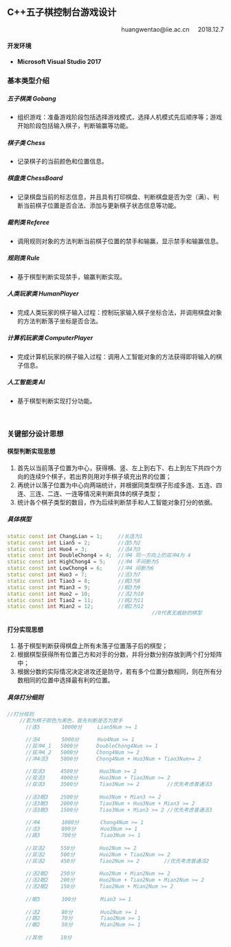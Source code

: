 ## C++五子棋控制台游戏设计
<p align="right">huangwentao@iie.ac.cn &nbsp &nbsp 2018.12.7</p>

#### 开发环境
* **Microsoft Visual Studio 2017**

### 基本类型介绍
##### 五子棋类 $Gobang$
* 组织游戏：准备游戏阶段包括选择游戏模式，选择人机模式先后顺序等；游戏开始阶段包括输入棋子，判断输赢等功能。
##### 棋子类 $Chess$
* 记录棋子的当前颜色和位置信息。
##### 棋盘类 $ChessBoard$
* 记录棋盘当前的标志信息，并且具有打印棋盘、判断棋盘是否为空（满）、判断当前棋子位置是否合法、添加与更新棋子状态信息等功能。
##### 裁判类 $Referee$
* 调用规则对象的方法判断当前棋子位置的禁手和输赢，显示禁手和输赢信息。
##### 规则类 $Rule$
* 基于棋型判断实现禁手，输赢判断实现。
##### 人类玩家类 $HumanPlayer$
* 完成人类玩家的棋子输入过程：控制玩家输入棋子坐标合法，并调用棋盘对象的方法判断落子坐标是否合法。
##### 计算机玩家类 $ComputerPlayer$
* 完成计算机玩家的棋子输入过程：调用人工智能对象的方法获得即将输入的棋子信息。
##### 人工智能类 $AI$
* 基于棋型判断实现打分功能。

<br/>

### 关键部分设计思想
#### 棋型判断实现思想
1. 首先以当前落子位置为中心，获得横、竖、左上到右下、右上到左下共四个方向的连续9个棋子，若出界则用对手棋子填充出界的位置；  
2. 再统计以落子位置为中心向两端统计，并根据同类型棋子形成多连、五连、四连、三连、二连、一连等情况来判断具体的棋子类型；
3. 统计各个棋子类型的数目，作为后续判断禁手和人工智能对象打分的依据。
##### 具体棋型
```c++
static const int ChangLian = 1;		//长连为1
static const int Lian5 = 2;			//连5为2
static const int Huo4 = 3;			//活4为3
static const int DoubleChong4 = 4;  //冲4 同一方向上的双冲4为 4
static const int HighChong4 = 5;	//冲4 不间断为5
static const int LowChong4 = 6;		//冲4 间断为6
static const int Huo3 = 7;			//活3为7
static const int Tiao3 = 8;			//跳3为8
static const int Mian3 = 9;			//眠3为9
static const int Huo2 = 10;			//活2为10
static const int Tiao2 = 11;		//跳2为11
static const int Mian2 = 12;		//眠2为12
                                               //0代表无威胁的棋型
```
#### 打分实现思想
1. 基于棋型判断获得棋盘上所有未落子位置落子后的棋型；
2. 根据棋型获得所有位置己方和对手的分数，并将分数分别存放到两个打分矩阵中；
3. 根据分数的实际情况决定进攻还是防守，若有多个位置分数相同，则在所有分数相同的位置中选择最有利的位置。
##### 具体打分细则
```c++
//打分规则
    //若为棋子颜色为黑色，首先判断是否为禁手
      //连5       10000分     Lian5Num >= 1

      //活4       5000分      Huo4Num >= 1
      //双冲4_1   5000分      DoubleChong4Num >= 1
      //双冲4_2   5000分      Chong4Num >= 2
      //冲4活3    5000分      Chong4Num + Huo3Num + Tiao3Num>= 2
      
      //双活3     4500分       Huo3Num >= 2
      //双活3     4000分       Huo3Num + Tiao3Num >= 2
      //双活3     3500分       Tiao3Num >= 2         //优先考虑普通活3
      
      //活3眠3    2500分       Huo3Num + Mian3 >= 2
      //活3眠3    2000分       Tiao3Num + Huo3Num + Mian3 >= 2
      //活3眠3    1500分       Tiao3Num + Mian3 >= 2 //优先考虑普通活3
      
      //冲4       1000分       Chong4Num >= 1
      //活3       800分        Huo3Num >= 1
      //跳3       700分        Tiao3Num >= 1
      
      //双活2     550分        Huo2Num >= 2
      //双活2     500分        Huo2Num + Tiao2Num >= 2
      //双活2     450分        Tiao2Num >= 2        //优先考虑普通活2
      
      //活2眠2    250分        Huo2Num + Mian2Num >= 2
      //活2眠2    200分        Huo2Num + Tiao2Num + Mian2Num >= 2
      //活2眠2    150分        Tiao2Num + Mian2Num >= 2
      
      //眠3       100分        Mian3 >= 1
      
      //活2       80分         Huo2Num >= 1
      //跳2       70分         Tiao2Num >= 1
      //眠2       50分         Mian2Num >= 1
      
      //其他      10分
```
